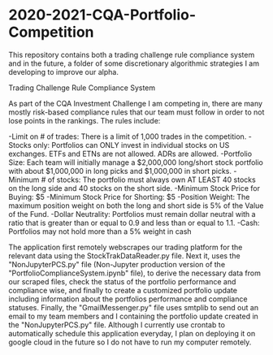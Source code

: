 # 2020-2021-CQA-Portfolio-Competition
This repository contains both a trading challenge rule compliance system and in the future, a folder of some discretionary algorithmic strategies I am developing to improve our alpha. 

Trading Challenge Rule Compliance System

As part of the CQA Investment Challenge I am competing in, there are many mostly risk-based compliance rules that our team must follow in order to not lose points in the rankings. The rules include:

-Limit on # of trades: There is a limit of 1,000 trades in the competition.
-Stocks only: Portfolios can ONLY invest in individual stocks on US exchanges. ETFs and
ETNs are not allowed. ADRs are allowed.
-Portfolio Size: Each team will initially manage a $2,000,000 long/short stock portfolio
with about $1,000,000 in long picks and $1,000,000 in short picks.
-Minimum # of stocks: The portfolio must always own AT LEAST 40 stocks on the long
side and 40 stocks on the short side.
-Minimum Stock Price for Buying: $5
-Minimum Stock Price for Shorting: $5
-Position Weight: The maximum position weight on both the long and short side is 5% of
the Value of the Fund. 
-Dollar Neutrality: Portfolios must remain dollar neutral with a ratio that is greater than
or equal to 0.9 and less than or equal to 1.1.
-Cash: Portfolios may not hold more than a 5% weight in cash

The application first remotely webscrapes our trading platform for the relevant data using the StockTrakDataReader.py file. Next it, uses the "NonJupyterPCS.py" file (Non-Jupyter production version of the "PortfolioComplianceSystem.ipynb" file), to derive the necessary data from our scraped files, check the status of the portfolio performance and compliance wise, and finally to create a customized portfolio update including information about the portfolios performance and compliance statuses. Finally, the "GmailMessenger.py" file uses smtplib to send out an email to my team members and I containing the portfolio update created in the "NonJupyterPCS.py" file. Although I currently use crontab to automatically schedule this application everyday, I plan on deploying it on google cloud in the future so I do not have to run my computer remotely.

